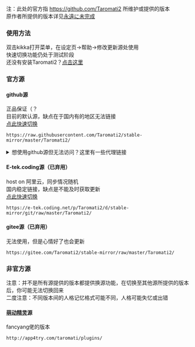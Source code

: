 注：此处的官方指 https://github.com/Taromati2 所维护或提供的版本  
原作者所提供的版本详见[永遠に未完成]( http://unvollendet.web.fc2.com/)  
### 使用方法  
双击kikka打开菜单，在设定页->帮助->修改更新源处使用  
快速切换功能仍处于测试阶段  
还没有安装Taromati2？[点击这里]( https://github.com/Taromati2/Taromati2/releases/latest )
### 官方源  

#### github源  
正品保证（？  
目前的默认源，缺点在于国内有的地区无法链接  
[点此快速切换]( https://steve02081504.github.io/jump.html?url=x-ukagaka-link%3Atype%3Devent%26ghost%3DTaromati2%26info%3DMirrorChange%3Ahttps%3A%2F%2Fraw.githubusercontent.com%2FTaromati2%2Fstable-mirror%2Fmaster%2FTaromati2%2F )
```
https://raw.githubusercontent.com/Taromati2/stable-mirror/master/Taromati2/
```
<details>
<summary>想使用github源但无法访问？这里有一些代理链接</summary>


#### github源但是使用staticdn代理  
可以试试看，效果我不知道  
[点此快速切换]( https://steve02081504.github.io/jump.html?url=x-ukagaka-link%3Atype%3Devent%26ghost%3DTaromati2%26info%3DMirrorChange%3Ahttps%3A%2F%2Fraw.staticdn.net%2FTaromati2%2Fstable-mirror%2Fmaster%2FTaromati2%2F )
```
https://raw.staticdn.net/Taromati2/stable-mirror/master/Taromati2/
```
#### github源但是使用fastgit代理  
可以试试看，效果我不知道  
[点此快速切换]( https://steve02081504.github.io/jump.html?url=x-ukagaka-link%3Atype%3Devent%26ghost%3DTaromati2%26info%3DMirrorChange%3Ahttps%3A%2F%2Fraw.fastgit.org%2FTaromati2%2Fstable-mirror%2Fmaster%2FTaromati2%2F )
```
https://raw.fastgit.org/Taromati2/stable-mirror/master/Taromati2/
```
#### github源但是使用jsdelivr代理（已弃用）  
全球（包括国内）可访问，速度较快，不定时与github源同步  
缺点是不能及时获取更新，以及exe、vbs等类型的文件会更新出错  
[点此快速切换]( https://steve02081504.github.io/jump.html?url=x-ukagaka-link%3Atype%3Devent%26ghost%3DTaromati2%26info%3DMirrorChange%3Ahttps%3A%2F%2Fcdn.jsdelivr.net%2Fgh%2FTaromati2%2Fstable-mirror%40master%2FTaromati2%2F )
```
https://cdn.jsdelivr.net/gh/Taromati2/stable-mirror@master/Taromati2/
```

</details>

#### E-tek.coding源（已弃用）  
host on 阿里云，同步情况随机  
国内稳定链接，缺点是不能及时获取更新  
[点此快速切换]( https://steve02081504.github.io/jump.html?url=x-ukagaka-link%3Atype%3Devent%26ghost%3DTaromati2%26info%3DMirrorChange%3Ahttps%3A%2F%2Fe-tek.coding.net%2Fp%2FTaromati2%2Fd%2Fstable-mirror%2Fgit%2Fraw%2Fmaster%2FTaromati2%2F )
```
https://e-tek.coding.net/p/Taromati2/d/stable-mirror/git/raw/master/Taromati2/
```

#### gitee源（已弃用）  
无法使用，但是心情好了也会更新  
```
https://gitee.com/Taromati2/stable-mirror/raw/master/Taromati2/
```

### 非官方源  
注意：并不是所有源提供的版本都提供换源功能，在切换至其他源所提供的版本后，你可能无法切换回来  
二度注意：不同版本间的人格记忆格式可能不同，人格可能失忆或出错  

#### [萌动精灵]( http://moeghost.cn/ )源  
fancyang佬的版本
```
http://app4try.com/taromati/plugins/
```
